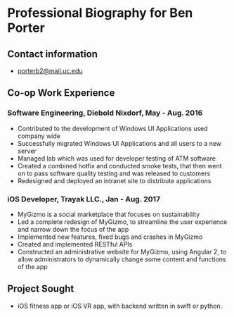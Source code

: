 # Professional Biography for Ben Porter
## Contact information
 - porterb2@mail.uc.edu
## Co-op Work Experience
  ### Software Engineering, Diebold Nixdorf, May - Aug. 2016
  - Contributed to the development of Windows UI Applications used company wide
  - Successfully migrated Windows UI Applications and all users to a new server
  - Managed lab which was used for developer testing of ATM software
  - Created a combined hotfix and conducted smoke tests, that then went on to pass software quality testing and was released to customers
  - Redesigned and deployed an intranet site to distribute applications
 
  ### iOS Developer, Trayak LLC., Jan - Aug. 2017
  - MyGizmo is a social marketplace that focuses on sustainability
  - Led a complete redesign of MyGizmo, to streamline the user experience and narrow
    down the focus of the app
  - Implemented new features, fixed bugs and crashes in MyGizmo
  - Created and implemented RESTful APIs
  - Constructed an administrative website for MyGizmo, using Angular 2, to allow
    administrators to dynamically change some content and functions of the app
    
## Project Sought
  - iOS fitness app or iOS VR app, with backend written in swift or python.
